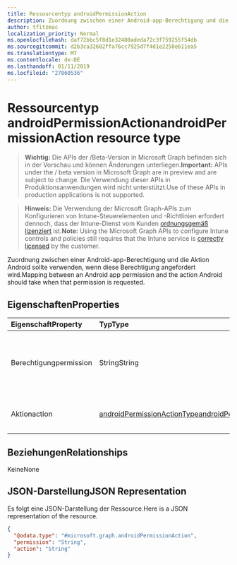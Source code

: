 ```yaml
---
title: Ressourcentyp androidPermissionAction
description: Zuordnung zwischen einer Android-app-Berechtigung und die Aktion Android sollte verwenden, wenn diese Berechtigung angefordert wird.
author: tfitzmac
localization_priority: Normal
ms.openlocfilehash: daf72bbc5f8d1e32480adeda72c3f759255f54db
ms.sourcegitcommit: d2b3ca32602ffa76cc7925d7f4d1e2258e611ea5
ms.translationtype: MT
ms.contentlocale: de-DE
ms.lasthandoff: 01/11/2019
ms.locfileid: "27860536"
---
```

# <a name="androidpermissionaction-resource-type"></a><span data-ttu-id="29120-103">Ressourcentyp androidPermissionAction</span><span class="sxs-lookup"><span data-stu-id="29120-103">androidPermissionAction resource type</span></span>

> <span data-ttu-id="29120-104">**Wichtig:** Die APIs der /Beta-Version in Microsoft Graph befinden sich in der Vorschau und können Änderungen unterliegen.</span><span class="sxs-lookup"><span data-stu-id="29120-104">**Important:** APIs under the / beta version in Microsoft Graph are in preview and are subject to change.</span></span> <span data-ttu-id="29120-105">Die Verwendung dieser APIs in Produktionsanwendungen wird nicht unterstützt.</span><span class="sxs-lookup"><span data-stu-id="29120-105">Use of these APIs in production applications is not supported.</span></span>

> <span data-ttu-id="29120-106">**Hinweis:** Die Verwendung der Microsoft Graph-APIs zum Konfigurieren von Intune-Steuerelementen und -Richtlinien erfordert dennoch, dass der Intune-Dienst vom Kunden [ordnungsgemäß lizenziert](https://go.microsoft.com/fwlink/?linkid=839381) ist.</span><span class="sxs-lookup"><span data-stu-id="29120-106">**Note:** Using the Microsoft Graph APIs to configure Intune controls and policies still requires that the Intune service is [correctly licensed](https://go.microsoft.com/fwlink/?linkid=839381) by the customer.</span></span>

<span data-ttu-id="29120-107">Zuordnung zwischen einer Android-app-Berechtigung und die Aktion Android sollte verwenden, wenn diese Berechtigung angefordert wird.</span><span class="sxs-lookup"><span data-stu-id="29120-107">Mapping between an Android app permission and the action Android should take when that permission is requested.</span></span>
## <a name="properties"></a><span data-ttu-id="29120-108">Eigenschaften</span><span class="sxs-lookup"><span data-stu-id="29120-108">Properties</span></span>
|<span data-ttu-id="29120-109">Eigenschaft</span><span class="sxs-lookup"><span data-stu-id="29120-109">Property</span></span>|<span data-ttu-id="29120-110">Typ</span><span class="sxs-lookup"><span data-stu-id="29120-110">Type</span></span>|<span data-ttu-id="29120-111">Beschreibung</span><span class="sxs-lookup"><span data-stu-id="29120-111">Description</span></span>|
|:---|:---|:---|
|<span data-ttu-id="29120-112">Berechtigung</span><span class="sxs-lookup"><span data-stu-id="29120-112">permission</span></span>|<span data-ttu-id="29120-113">String</span><span class="sxs-lookup"><span data-stu-id="29120-113">String</span></span>|<span data-ttu-id="29120-114">In der Dokumentation zu offiziellen Android definierte Zeichenfolge Android Berechtigung.</span><span class="sxs-lookup"><span data-stu-id="29120-114">Android permission string, defined in the official Android documentation.</span></span>  <span data-ttu-id="29120-115">Beispiel für 'android.permission.READ_CONTACTS'.</span><span class="sxs-lookup"><span data-stu-id="29120-115">Example 'android.permission.READ_CONTACTS'.</span></span>|
|<span data-ttu-id="29120-116">Aktion</span><span class="sxs-lookup"><span data-stu-id="29120-116">action</span></span>|[<span data-ttu-id="29120-117">androidPermissionActionType</span><span class="sxs-lookup"><span data-stu-id="29120-117">androidPermissionActionType</span></span>](../resources/intune-apps-androidpermissionactiontype.md)|<span data-ttu-id="29120-118">Typ der Berechtigung Android-Aktion.</span><span class="sxs-lookup"><span data-stu-id="29120-118">Type of Android permission action.</span></span> <span data-ttu-id="29120-119">Mögliche Werte sind: `prompt`, `autoGrant` und `autoDeny`.</span><span class="sxs-lookup"><span data-stu-id="29120-119">Possible values are: `prompt`, `autoGrant`, `autoDeny`.</span></span>|

## <a name="relationships"></a><span data-ttu-id="29120-120">Beziehungen</span><span class="sxs-lookup"><span data-stu-id="29120-120">Relationships</span></span>
<span data-ttu-id="29120-121">Keine</span><span class="sxs-lookup"><span data-stu-id="29120-121">None</span></span>
## <a name="json-representation"></a><span data-ttu-id="29120-122">JSON-Darstellung</span><span class="sxs-lookup"><span data-stu-id="29120-122">JSON Representation</span></span>
<span data-ttu-id="29120-123">Es folgt eine JSON-Darstellung der Ressource.</span><span class="sxs-lookup"><span data-stu-id="29120-123">Here is a JSON representation of the resource.</span></span>
<!-- {
  "blockType": "resource",
  "@odata.type": "microsoft.graph.androidPermissionAction"
}
-->
``` json
{
  "@odata.type": "#microsoft.graph.androidPermissionAction",
  "permission": "String",
  "action": "String"
}
```





